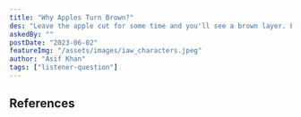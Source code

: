 ```yaml
---
title: "Why Apples Turn Brown?"
des: "Leave the apple cut for some time and you'll see a brown layer. Every wondered what causes it?"
askedBy: ""
postDate: "2023-06-02"
featureImg: "/assets/images/iaw_characters.jpeg"
author: "Asif Khan"
tags: ["listener-question"]
---
```


## References